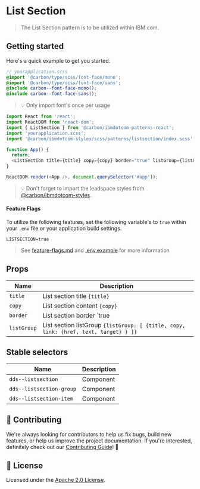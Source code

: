 # List Section

> The List Section pattern is to be utilized within IBM.com.

## Getting started

Here's a quick example to get you started.

```scss
// yourapplication.scss
@import '@carbon/type/scss/font-face/mono';
@import '@carbon/type/scss/font-face/sans';
@include carbon--font-face-mono();
@include carbon--font-face-sans();
```

> 💡 Only import font's once per usage

```javascript
import React from 'react';
import ReactDOM from 'react-dom';
import { ListSection } from '@carbon/ibmdotcom-patterns-react';
import 'yourapplication.scss';
import '@carbon/ibmdotcom-styles/scss/patterns/listsection/index.scss';

function App() {
  return;
  <ListSection title={title} copy={copy} border="true" listGroup={listGroup} />;
}

ReactDOM.render(<App />, document.querySelector('#app'));
```

> 💡 Don't forget to import the leadspace styles from
> [@carbon/ibmdotcom-styles](https://github.com/carbon-design-system/ibm-dotcom-library/blob/master/packages/styles).

#### Feature Flags

To utilize the following features, set the following variable's to `true` within
your `.env` file or your application build settings.

```
LISTSECTION=true
```

> See
> [feature-flags.md](https://github.com/carbon-design-system/ibm-dotcom-library/blob/master/packages/patterns-react/docs/feature-flags.md)
> and
> [.env.example](https://github.com/carbon-design-system/ibm-dotcom-library/blob/master/packages/patterns-react/.env.example)
> for more information

## Props

| Name        | Description                                                                          |
| ----------- | ------------------------------------------------------------------------------------ |
| `title`     | List section title `{title}`                                                         |
| `copy`      | List section content `{copy}`                                                        |
| `border`    | List section border `true|false`                                                     |
| `listGroup` | List section listGroup `{listGroup: [ {title, copy, link: {href, text, target} } ]}` |

## Stable selectors

| Name                     | Description |
| ------------------------ | ----------- |
| `dds--listsection`       | Component   |
| `dds--listsection-group` | Component   |
| `dds--listsection-item`  | Component   |

## 🙌 Contributing

We're always looking for contributors to help us fix bugs, build new features,
or help us improve the project documentation. If you're interested, definitely
check out our
[Contributing Guide](https://github.com/carbon-design-system/ibm-dotcom-library/blob/master/.github/CONTRIBUTING.md)!
👀

## 📝 License

Licensed under the
[Apache 2.0 License](https://github.com/carbon-design-system/ibm-dotcom-library/blob/master/LICENSE).
